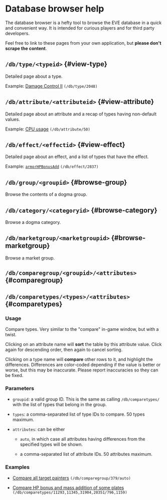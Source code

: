 # Database browser help

The database browser is a hefty tool to browse the EVE database in a
quick and convenient way. It is intended for curious players and for
third party developers.

Feel free to link to these pages from your own application, but **please
don't scrape the content**.

## `/db/type/<typeid>` {#view-type}

Detailed page about a type.

Example: [Damage Control II](../db/type/2048) `(/db/type/2048)`



## `/db/attribute/<attributeid>` {#view-attribute}

Detailed page about an attribute and a recap of types having
non-default values.

Example: [CPU usage](../db/attribute/50) `(/db/attribute/50)`



## `/db/effect/<effectid>` {#view-effect}

Detailed page about an effect, and a list of types that have the
effect.

Example: [`armorHPBonusAdd`](../db/effect/2837) `(/db/effect/2837)`



## `/db/group/<groupid>` {#browse-group}

Browse the contents of a dogma group.



## `/db/category/<categoryid>` {#browse-category}

Browse a dogma category.



## `/db/marketgroup/<marketgroupid>` {#browse-marketgroup}

Browse a market group.


## `/db/comparegroup/<groupid>/<attributes>` {#comparegroup}
## `/db/comparetypes/<types>/<attributes>` {#comparetypes}

### Usage

Compare types. Very similar to the "compare" in-game window, but with
a twist.

Clicking on an attribute name will **sort** the table by this
attribute value. Click again for descending order, then again to
cancel sorting.

Clicking on a type name will **compare** other rows to it, and
highlight the differences. Differences are color-coded depending if
the value is better or worse, but this may be inaccurate. Please
report inaccuracies so they can be fixed.

### Parameters

* `groupid`: a valid group ID. This is the same as calling
  `/db/comparetypes/` with the list of types that belong in the group.

* `types`: a comma-separated list of type IDs to compare. 50 types
  maximum.

* `attributes`: can be either

  * `auto`, in which case all attributes having differences from the
    specified types will be shown.

  * a comma-separated list of attribute IDs. 50 attributes maximum.

### Examples

* [Compare all target painters](../db/comparegroup/379/auto) `(/db/comparegroup/379/auto)`

* [Compare HP bonus and mass addition of some plates](../db/comparetypes/11293,11345,31904,20351/796,1159) `(/db/comparetypes/11293,11345,31904,20351/796,1159)`
